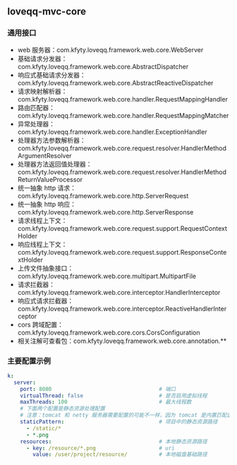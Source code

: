 ## loveqq-mvc-core

### 通用接口
* web 服务器：com.kfyty.loveqq.framework.web.core.WebServer
* 基础请求分发器：com.kfyty.loveqq.framework.web.core.AbstractDispatcher
* 响应式基础请求分发器：com.kfyty.loveqq.framework.web.core.AbstractReactiveDispatcher
* 请求映射解析器：com.kfyty.loveqq.framework.web.core.handler.RequestMappingHandler
* 路由匹配器：com.kfyty.loveqq.framework.web.core.handler.RequestMappingMatcher
* 异常处理器：com.kfyty.loveqq.framework.web.core.handler.ExceptionHandler
* 处理器方法参数解析器：com.kfyty.loveqq.framework.web.core.request.resolver.HandlerMethodArgumentResolver
* 处理器方法返回值处理器：com.kfyty.loveqq.framework.web.core.request.resolver.HandlerMethodReturnValueProcessor
* 统一抽象 http 请求：com.kfyty.loveqq.framework.web.core.http.ServerRequest
* 统一抽象 http 响应：com.kfyty.loveqq.framework.web.core.http.ServerResponse
* 请求线程上下文：com.kfyty.loveqq.framework.web.core.request.support.RequestContextHolder
* 响应线程上下文：com.kfyty.loveqq.framework.web.core.request.support.ResponseContextHolder
* 上传文件抽象接口：com.kfyty.loveqq.framework.web.core.multipart.MultipartFile
* 请求拦截器：com.kfyty.loveqq.framework.web.core.interceptor.HandlerInterceptor
* 响应式请求拦截器：com.kfyty.loveqq.framework.web.core.interceptor.ReactiveHandlerInterceptor
* cors 跨域配置：com.kfyty.loveqq.framework.web.core.cors.CorsConfiguration
* 相关注解可查看包：com.kfyty.loveqq.framework.web.core.annotation.**

### 主要配置示例
```yml
k:
  server:
    port: 8080                                  # 端口
    virtualThread: false                        # 是否启用虚拟线程
    maxThreads: 100                             # 最大线程数
    # 下面两个配置是静态资源处理配置
    # 注意：tomcat 和 netty 服务器需要配置的可能不一样，因为 tomcat 是内置匹配逻辑，netty 是基于 ant 路径匹配逻辑
    staticPattern:                              # 项目中的静态资源路径
      - /static/*
      - *.png
    resources:                                  # 本地静态资源路径
      - key: /resource/*.png                    # uri
        value: /user/project/resource/          # 本地磁盘基础路径
```